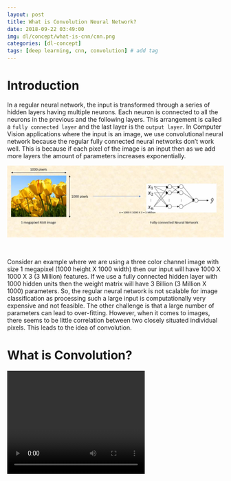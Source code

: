 ```yaml
---
layout: post
title: What is Convolution Neural Network?  
date: 2018-09-22 03:49:00
img: dl/concept/what-is-cnn/cnn.png
categories: [dl-concept] 
tags: [deep learning, cnn, convolution] # add tag
---
```


# Introduction

In a regular neural network, the input is transformed through a series of hidden layers having multiple neurons. 
Each neuron is connected to all the neurons in the previous and the following layers.
This arrangement is called a `fully connected layer` and the last layer is the `output layer`.
In Computer Vision applications where the input is an image, we use convolutional neural network because the regular fully connected neural networks don’t work well. 
This is because if each pixel of the image is an input then as we add more layers the amount of parameters increases exponentially.

![convnet](../assets/img/dl/concept/what-is-cnn/convnet.jpg)

<br>

Consider an example where we are using a three color channel image with size 1 megapixel (1000 height X 1000 width) then our input will have 1000 X 1000 X 3 (3 Million) features.
If we use a fully connected hidden layer with 1000 hidden units then the weight matrix will have 3 Billion (3 Million X 1000) parameters.
So, the regular neural network is not scalable for image classification as processing such a large input is computationally very expensive and not feasible.
The other challenge is that a large number of parameters can lead to over-fitting.
However, when it comes to images, there seems to be little correlation between two closely situated individual pixels. This leads to the idea of convolution.

# What is Convolution?

<video width="320" height="240" controls autoplay>
  <source src="../assets/img/dl/concept/what-is-cnn/Convolution-Operation.mp4" type="video/mp4">
</video>
